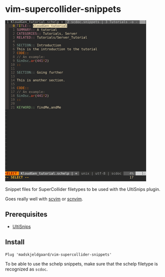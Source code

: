 # vim-supercollider-snippets
![snippets in action](snippets.gif)

Snippet files for SuperCollider filetypes to be used with the UltiSnips plugin.

Goes really well with [scvim](https://github.com/supercollider/scvim) or [scnvim](github.com/davidgranstrom/scnvim).

## Prerequisites

* [UltiSnips](https://github.com/SirVer/ultisnips)

## Install
`Plug 'madskjeldgaard/vim-supercollider-snippets'`

To be able to use the schelp snippets, make sure that the schelp filetype is recognized as `scdoc`.
